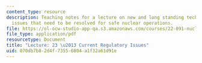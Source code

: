 ```yaml
---
content_type: resource
description: Teaching notes for a lecture on new and long standing technical and regulatory
  issues that need to be resolved for safe nuclear operations.
file: https://ol-ocw-studio-app-qa.s3.amazonaws.com/courses/22-091-nuclear-reactor-safety-spring-2008/070db7b82d4f73556804a1f32a61d91e_MIT22_091S08_lec23note.pdf
file_type: application/pdf
resourcetype: Document
title: "Lecture: 23 \u2013 Current Regulatory Issues"
uid: 070db7b8-2d4f-7355-6804-a1f32a61d91e
---
```

